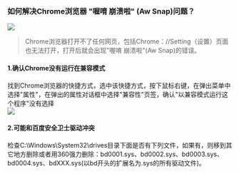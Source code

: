 ### 如何解决Chrome浏览器 "喔唷 崩溃啦" (Aw Snap)问题？
![](http://ww1.sinaimg.cn/large/006XqkXegy1frracm7fmvj30e506eaa0.jpg)<br/>
>  Chrome浏览器打开不了任何网页，包括Chrome：//Setting（设置）页面也无法打开，打开后就会出现"喔唷 崩溃啦"(Aw Snap)的错误。

#### 1.确认Chrome没有运行在兼容模式<br/>
找到Chrome浏览器的快捷方式，选中该快捷方式，按下鼠标右键，在弹出菜单中选择"属性"，在弹出的属性对话框中选择"兼容性"页签，确认"以兼容模式运行这个程序"没有选择<br/>
![](http://ww1.sinaimg.cn/large/006XqkXegy1frraecurtzj30af0dbjsg.jpg)
#### 2.可能和百度安全卫士驱动冲突<br/>
检查C:\Windows\System32\drives目录下面是否有下列文件，如果有，则移到其它地方删除或者用360强力删除：bd0001.sys、bd0002.sys、bd0003.sys、bd0004.sys、bdXXX.sys(以bd开头的扩展名为.sys的所有驱动文件)。<br/>
